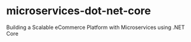 # microservices-dot-net-core
Building a Scalable eCommerce Platform with Microservices using .NET Core
